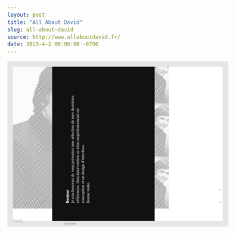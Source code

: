 ```yaml
---
layout: post
title: "All About David"
slug: all-about-david
source: http://www.allaboutdavid.fr/
date: 2015-4-2 00:00:00 -0700
---
```


<img src="/screenshots/all-about-david.jpg">
